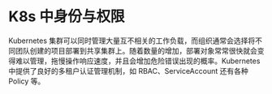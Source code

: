 # K8s 中身份与权限

Kubernetes 集群可以同时管理大量互不相关的工作负载，而组织通常会选择将不同团队创建的项目部署到共享集群上。随着数量的增加，部署对象常常很快就会变得难以管理，拖慢操作响应速度，并且会增加危险错误出现的概率。Kubernetes 中提供了良好的多租户认证管理机制，如 RBAC、ServiceAccount 还有各种 Policy 等。
